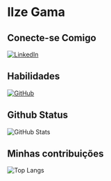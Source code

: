 # Ilze Gama

## Conecte-se Comigo
[![LinkedIn](https://img.shields.io/badge/LinkedIn-000?style=for-the-badge&logo=linkedin&logoColor=0E76A8)](https://www.linkedin.com/in/ilzegama/)
## Habilidades
[![GitHub](https://streak-stats.demolab.com/?user=ilzegama&theme=bear&background=000&border=30A3DC&dates=FFF)](https://git.io/streak-stats)
## Github Status
![GitHub Stats](https://github-readme-stats.vercel.app/api?username=ilzegama&theme=transparent&bg_color=000&border_color=30A3DC&show_icons=true&icon_color=30A3DC&title_color=E94D5F&text_color=FFF)
## Minhas contribuições
![Top Langs](https://github-readme-stats-git-masterrstaa-rickstaa.vercel.app/api/top-langs/?username=ilzegama&layout=compact&bg_color=000&border_color=30A3DC&title_color=E94D5F&text_color=FFF)
